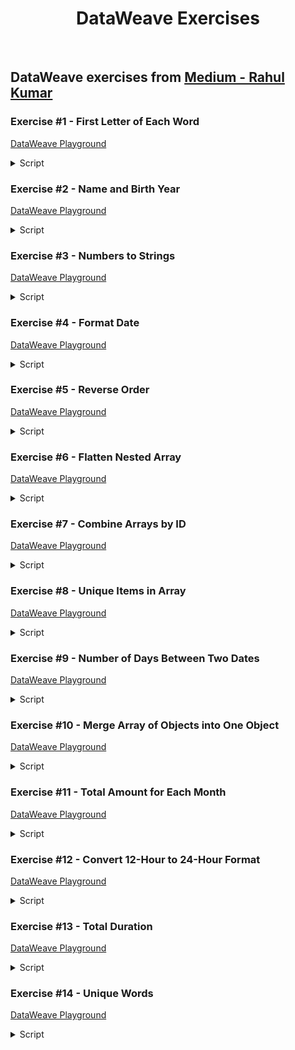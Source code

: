 <div align="center">

# DataWeave Exercises

</div>

<br>

<h2>
  DataWeave exercises from 
  <a href="https://medium.com/@rahulkumarofficial/dataweave-practice-made-easy-solved-questions-for-skill-building-7c2aa4c82376">
  Medium - Rahul Kumar</a>
</h2>


### Exercise #1 - First Letter of Each Word

<a href="https://dataweave.mulesoft.com/learn/playground?projectMethod=GHRepo&repo=EduardaSRBastos%2Fdataweave-exercises&path=rahul-kumar-exercises%2Fexercise-1">DataWeave Playground<a>

<details>
  <summary>Script</summary>

```dataweave
%dw 2.0
output application/json
---
Initial: payload.fullName splitBy  " " map ($[0]) joinBy ""
```

</details>


### Exercise #2 - Name and Birth Year

<a href="https://dataweave.mulesoft.com/learn/playground?projectMethod=GHRepo&repo=EduardaSRBastos%2Fdataweave-exercises&path=rahul-kumar-exercises%2Fexercise-2">DataWeave Playground<a>

<details>
  <summary>Script</summary>

```dataweave
%dw 2.0
output application/json
---
payload map ((item) -> {
  fullName: item.name,
  birthYear: (now().year - 1) - item.age
})
```

</details>


### Exercise #3 - Numbers to Strings

<a href="https://dataweave.mulesoft.com/learn/playground?projectMethod=GHRepo&repo=EduardaSRBastos%2Fdataweave-exercises&path=rahul-kumar-exercises%2Fexercise-3">DataWeave Playground<a>

<details>
  <summary>Script</summary>

```dataweave
%dw 2.0
output application/json  
---
"Numbers to Strings": payload map $ as String
```

</details>


### Exercise #4 - Format Date

<a href="https://dataweave.mulesoft.com/learn/playground?projectMethod=GHRepo&repo=EduardaSRBastos%2Fdataweave-exercises&path=rahul-kumar-exercises%2Fexercise-4">DataWeave Playground<a>

<details>
  <summary>Script</summary>

```dataweave
%dw 2.0
output application/json  
---
"Formatted Date": payload as Date as String {format: "dd-MMM-yyyy"}
```

</details>


### Exercise #5 - Reverse Order

<a href="https://dataweave.mulesoft.com/learn/playground?projectMethod=GHRepo&repo=EduardaSRBastos%2Fdataweave-exercises&path=rahul-kumar-exercises%2Fexercise-5">DataWeave Playground<a>

<details>
  <summary>Script</summary>

```dataweave
%dw 2.0
output application/json  
---
"Reverse Order": (payload orderBy $)[-1 to 0]
```

</details>


### Exercise #6 - Flatten Nested Array

<a href="https://dataweave.mulesoft.com/learn/playground?projectMethod=GHRepo&repo=EduardaSRBastos%2Fdataweave-exercises&path=rahul-kumar-exercises%2Fexercise-6">DataWeave Playground<a>

<details>
  <summary>Script</summary>

```dataweave
%dw 2.0
output application/json 

fun flatArray(array) =
  array map ((item) -> 
    if (item is Array)
      flatten(item)
    else
      item) 
  then flatten($)
---
// Same result: flatten(flatten(payload))
"Flatten Array": flatArray(payload)
```

</details>


### Exercise #7 - Combine Arrays by ID

<a href="https://dataweave.mulesoft.com/learn/playground?projectMethod=GHRepo&repo=EduardaSRBastos%2Fdataweave-exercises&path=rahul-kumar-exercises%2Fexercise-7">DataWeave Playground<a>

<details>
  <summary>Script</summary>

```dataweave
%dw 2.0
output application/json  
---
payload.input1 map ((input1Item) -> {
  id: input1Item.id,
  name: input1Item.name,
  age: (payload.input2 filter ((input2Item) -> input2Item.id == input1Item.id)).age[0]
})
```

</details>


### Exercise #8 - Unique Items in Array

<a href="https://dataweave.mulesoft.com/learn/playground?projectMethod=GHRepo&repo=EduardaSRBastos%2Fdataweave-exercises&path=rahul-kumar-exercises%2Fexercise-8">DataWeave Playground<a>

<details>
  <summary>Script</summary>

```dataweave
%dw 2.0
output application/json  
---
"Unique Years": payload distinctBy $
```

</details>


### Exercise #9 - Number of Days Between Two Dates

<a href="https://dataweave.mulesoft.com/learn/playground?projectMethod=GHRepo&repo=EduardaSRBastos%2Fdataweave-exercises&path=rahul-kumar-exercises%2Fexercise-9">DataWeave Playground<a>

<details>
  <summary>Script</summary>

```dataweave
%dw 2.0
output application/json  
---
Days: daysBetween(payload.startDate, payload.endDate)
```

</details>


### Exercise #10 - Merge Array of Objects into One Object

<a href="https://dataweave.mulesoft.com/learn/playground?projectMethod=GHRepo&repo=EduardaSRBastos%2Fdataweave-exercises&path=rahul-kumar-exercises%2Fexercise-10">DataWeave Playground<a>

<details>
  <summary>Script</summary>

```dataweave
%dw 2.0
output application/json  
---
{ (payload) }
```

</details>


### Exercise #11 - Total Amount for Each Month

<a href="https://dataweave.mulesoft.com/learn/playground?projectMethod=GHRepo&repo=EduardaSRBastos%2Fdataweave-exercises&path=rahul-kumar-exercises%2Fexercise-11">DataWeave Playground<a>

<details>
  <summary>Script</summary>

```dataweave
%dw 2.0
output application/json  
---
"Total Each Month": payload groupBy ($.date.month as String {format: "00"}) mapObject ((value, key) -> 
  (key): {
    total: sum(value.amount)
  }
)
```

</details>


### Exercise #12 - Convert 12-Hour to 24-Hour Format

<a href="https://dataweave.mulesoft.com/learn/playground?projectMethod=GHRepo&repo=EduardaSRBastos%2Fdataweave-exercises&path=rahul-kumar-exercises%2Fexercise-12">DataWeave Playground<a>

<details>
  <summary>Script</summary>

```dataweave
%dw 2.0
output application/json  
---
"12H to 24H": payload map ((item, index) -> item as LocalTime {format: "hh:mm a"} as String {format: "HH:mm"})
```

</details>


### Exercise #13 - Total Duration

<a href="https://dataweave.mulesoft.com/learn/playground?projectMethod=GHRepo&repo=EduardaSRBastos%2Fdataweave-exercises&path=rahul-kumar-exercises%2Fexercise-13">DataWeave Playground<a>

<details>
  <summary>Script</summary>

```dataweave
%dw 2.0
output application/json  
---
"Total Duration": sum(payload.duration map ( 
  do {
    var parts = $ splitBy ":"
    ---
    (parts[0] + parts[1] / 60) as Number
}))
```

</details>


### Exercise #14 - Unique Words

<a href="https://dataweave.mulesoft.com/learn/playground?projectMethod=GHRepo&repo=EduardaSRBastos%2Fdataweave-exercises&path=rahul-kumar-exercises%2Fexercise-14">DataWeave Playground<a>

<details>
  <summary>Script</summary>

```dataweave
%dw 2.0
output application/json  
---
"Unique Words": payload filter $ != "," splitBy  " " distinctBy $
```

</details>
